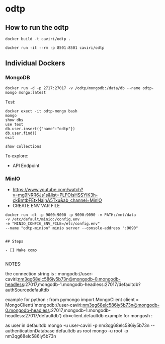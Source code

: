 # odtp

## How to run the odtp

```
docker build -t caviri/odtp .
```

```
docker run -it --rm -p 8501:8501 caviri/odtp
```


## Individual Dockers

### MongoDB

```
docker run -d -p 2717:27017 -v /odtp/mongodb:/data/db --name odtp-mongo mongo:latest
```

Test:
```
docker exect -it odtp-mongo bash
mongo
show dbs
use test
db.user.insert({"name":"odtp"})
db.user.find()
exit
```

```
show collections
```

To explore:

- API Endpoint

### MinIO 

- https://www.youtube.com/watch?v=mg9NRR6Js1s&list=PLFOIsHSSYIK3h-ckBmtbFEtxNajnA5Txu&ab_channel=MinIO
- CREATE ENV VAR FILE

```
docker run -dt -p 9000:9000 -p 9090:9090 -v PATH:/mnt/data 
-v /etc/default/minio:/config.env
-e "MINIO_CONFIG_ENV_FILE=/etc/config.env"
--name "odtp-minion" minio server --console-address ":9090"


## Steps

- [] Make como


```
NOTES:

the connection string is :
mongodb://user-caviri:nm3qg68elc586iy5b73n@mongodb-0.mongodb-headless:27017,mongodb-1.mongodb-headless:27017/defaultdb?authSourcedefaultdb

example for python :
from pymongo import MongoClient
client = MongoClient('mongodb://user-caviri:nm3qg68elc586iy5b73n@mongodb-0.mongodb-headless:27017,mongodb-1.mongodb-headless:27017/defaultdb')
db=client.defaultdb
example for mongosh :

as user in defaultdb mongo -u user-caviri -p nm3qg68elc586iy5b73n --authenticationDatabase defaultdb
as root mongo -u root -p nm3qg68elc586iy5b73n
```



```

```